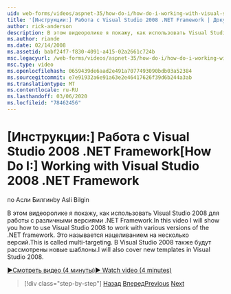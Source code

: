 ```yaml
---
uid: web-forms/videos/aspnet-35/how-do-i/how-do-i-working-with-visual-studio-2008-net-framework
title: '[Инструкции:] Работа с Visual Studio 2008 .NET Framework | Документация Майкрософт'
author: rick-anderson
description: В этом видеоролике я покажу, как использовать Visual Studio 2008 для работы с различными версиями .NET Framework. Это называется нацеливанием на несколько версий. Я также буду...
ms.author: riande
ms.date: 02/14/2008
ms.assetid: babf24f7-f830-4091-a415-02a2661c724b
msc.legacyurl: /web-forms/videos/aspnet-35/how-do-i/how-do-i-working-with-visual-studio-2008-net-framework
msc.type: video
ms.openlocfilehash: 0659439de6aad2e491a7077493090bdb03a52384
ms.sourcegitcommit: e7e91932a6e91a63e2e46417626f39d6b244a3ab
ms.translationtype: MT
ms.contentlocale: ru-RU
ms.lasthandoff: 03/06/2020
ms.locfileid: "78462456"
---
```

# <a name="how-do-i-working-with-visual-studio-2008-net-framework"></a><span data-ttu-id="ed40f-105">[Инструкции:] Работа с Visual Studio 2008 .NET Framework</span><span class="sxs-lookup"><span data-stu-id="ed40f-105">[How Do I:] Working with Visual Studio 2008 .NET Framework</span></span>

<span data-ttu-id="ed40f-106">по Асли Билгин</span><span class="sxs-lookup"><span data-stu-id="ed40f-106">by Asli Bilgin</span></span>

<span data-ttu-id="ed40f-107">В этом видеоролике я покажу, как использовать Visual Studio 2008 для работы с различными версиями .NET Framework.</span><span class="sxs-lookup"><span data-stu-id="ed40f-107">In this video I will show you how to use Visual Studio 2008 to work with various versions of the .NET framework.</span></span> <span data-ttu-id="ed40f-108">Это называется нацеливанием на несколько версий.</span><span class="sxs-lookup"><span data-stu-id="ed40f-108">This is called multi-targeting.</span></span> <span data-ttu-id="ed40f-109">В Visual Studio 2008 также будут рассмотрены новые шаблоны.</span><span class="sxs-lookup"><span data-stu-id="ed40f-109">I will also cover new templates in Visual Studio 2008.</span></span>

[<span data-ttu-id="ed40f-110">&#9654;Смотреть видео (4 минуты)</span><span class="sxs-lookup"><span data-stu-id="ed40f-110">&#9654; Watch video (4 minutes)</span></span>](https://channel9.msdn.com/Blogs/ASP-NET-Site-Videos/how-do-i-working-with-visual-studio-2008-net-framework)

> [!div class="step-by-step"]
> <span data-ttu-id="ed40f-111">[Назад](how-do-i-cascading-style-sheets-in-visual-studio-2008.md)
> [Вперед](how-do-i-adding-elements-to-a-css-file-and-create-new-css-on-the-fly.md)</span><span class="sxs-lookup"><span data-stu-id="ed40f-111">[Previous](how-do-i-cascading-style-sheets-in-visual-studio-2008.md)
[Next](how-do-i-adding-elements-to-a-css-file-and-create-new-css-on-the-fly.md)</span></span>
